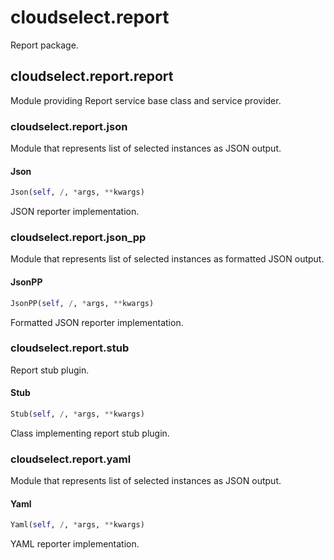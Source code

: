 <h1 id="cloudselect.report">cloudselect.report</h1>

Report package.
<h2 id="cloudselect.report.report">cloudselect.report.report</h2>

Module providing Report service base class and service provider.
<h3 id="cloudselect.report.json">cloudselect.report.json</h3>

Module that represents list of selected instances as JSON output.
<h4 id="cloudselect.report.json.Json">Json</h4>

```python
Json(self, /, *args, **kwargs)
```
JSON reporter implementation.
<h3 id="cloudselect.report.json_pp">cloudselect.report.json_pp</h3>

Module that represents list of selected instances as formatted JSON output.
<h4 id="cloudselect.report.json_pp.JsonPP">JsonPP</h4>

```python
JsonPP(self, /, *args, **kwargs)
```
Formatted JSON reporter implementation.
<h3 id="cloudselect.report.stub">cloudselect.report.stub</h3>

Report stub plugin.
<h4 id="cloudselect.report.stub.Stub">Stub</h4>

```python
Stub(self, /, *args, **kwargs)
```
Class implementing report stub plugin.
<h3 id="cloudselect.report.yaml">cloudselect.report.yaml</h3>

Module that represents list of selected instances as JSON output.
<h4 id="cloudselect.report.yaml.Yaml">Yaml</h4>

```python
Yaml(self, /, *args, **kwargs)
```
YAML reporter implementation.
